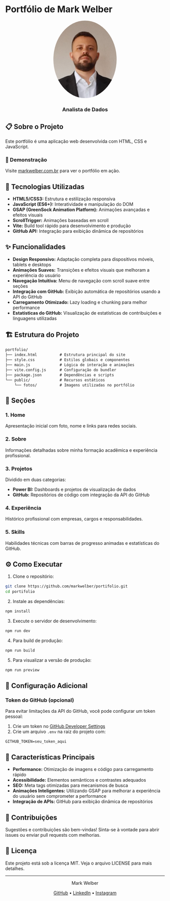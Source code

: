 # Portfólio de Mark Welber

<div align="center">
  <img src="public/fotos/hero.jpeg" alt="Mark Welber" width="200" style="border-radius: 50%;">
  <h3>Analista de Dados</h3>
</div>

## 📋 Sobre o Projeto

Este portfólio é uma aplicação web desenvolvida com HTML, CSS e JavaScript.

### 🌟 Demonstração

Visite [markwelber.com.br](https://markwelber.com.br) para ver o portfólio em ação.

## 🚀 Tecnologias Utilizadas

- **HTML5/CSS3:** Estrutura e estilização responsiva
- **JavaScript (ES6+):** Interatividade e manipulação do DOM
- **GSAP (GreenSock Animation Platform):** Animações avançadas e efeitos visuais
- **ScrollTrigger:** Animações baseadas em scroll
- **Vite:** Build tool rápido para desenvolvimento e produção
- **GitHub API:** Integração para exibição dinâmica de repositórios

## ✨ Funcionalidades

- **Design Responsivo:** Adaptação completa para dispositivos móveis, tablets e desktops
- **Animações Suaves:** Transições e efeitos visuais que melhoram a experiência do usuário
- **Navegação Intuitiva:** Menu de navegação com scroll suave entre seções
- **Integração com GitHub:** Exibição automática de repositórios usando a API do GitHub
- **Carregamento Otimizado:** Lazy loading e chunking para melhor performance
- **Estatísticas do GitHub:** Visualização de estatísticas de contribuições e linguagens utilizadas

## 🏗️ Estrutura do Projeto

```
portfolio/
├── index.html          # Estrutura principal do site
├── style.css           # Estilos globais e componentes
├── main.js             # Lógica de interação e animações
├── vite.config.js      # Configuração do bundler
├── package.json        # Dependências e scripts
└── public/             # Recursos estáticos
    └── fotos/          # Imagens utilizadas no portfólio
```

## 📱 Seções

### 1. Home
Apresentação inicial com foto, nome e links para redes sociais.

### 2. Sobre
Informações detalhadas sobre minha formação acadêmica e experiência profissional.

### 3. Projetos
Dividido em duas categorias:
- **Power BI:** Dashboards e projetos de visualização de dados
- **GitHub:** Repositórios de código com integração da API do GitHub

### 4. Experiência
Histórico profissional com empresas, cargos e responsabilidades.

### 5. Skills
Habilidades técnicas com barras de progresso animadas e estatísticas do GitHub.

## ⚙️ Como Executar

1. Clone o repositório:
```bash
git clone https://github.com/markwelber/portifolio.git
cd portifolio
```

2. Instale as dependências:
```bash
npm install
```

3. Execute o servidor de desenvolvimento:
```bash
npm run dev
```

4. Para build de produção:
```bash
npm run build
```

5. Para visualizar a versão de produção:
```bash
npm run preview
```

## 🔧 Configuração Adicional

### Token do GitHub (opcional)
Para evitar limitações da API do GitHub, você pode configurar um token pessoal:

1. Crie um token no [GitHub Developer Settings](https://github.com/settings/tokens)
2. Crie um arquivo `.env` na raiz do projeto com:
```
GITHUB_TOKEN=seu_token_aqui
```

## 📝 Características Principais

- **Performance:** Otimização de imagens e código para carregamento rápido
- **Acessibilidade:** Elementos semânticos e contrastes adequados
- **SEO:** Meta tags otimizadas para mecanismos de busca
- **Animações Inteligentes:** Utilizando GSAP para melhorar a experiência do usuário sem comprometer a performance
- **Integração de APIs:** GitHub para exibição dinâmica de repositórios

## 🤝 Contribuições

Sugestões e contribuições são bem-vindas! Sinta-se à vontade para abrir issues ou enviar pull requests com melhorias.

## 📄 Licença

Este projeto está sob a licença MIT. Veja o arquivo LICENSE para mais detalhes.

---

<div align="center">
  <p>Mark Welber</p>
  <p>
    <a href="https://github.com/markwelber" target="_blank">GitHub</a> •
    <a href="https://www.linkedin.com/in/markwelber" target="_blank">LinkedIn</a> •
    <a href="https://www.instagram.com/markwelber" target="_blank">Instagram</a>
  </p>
</div>
